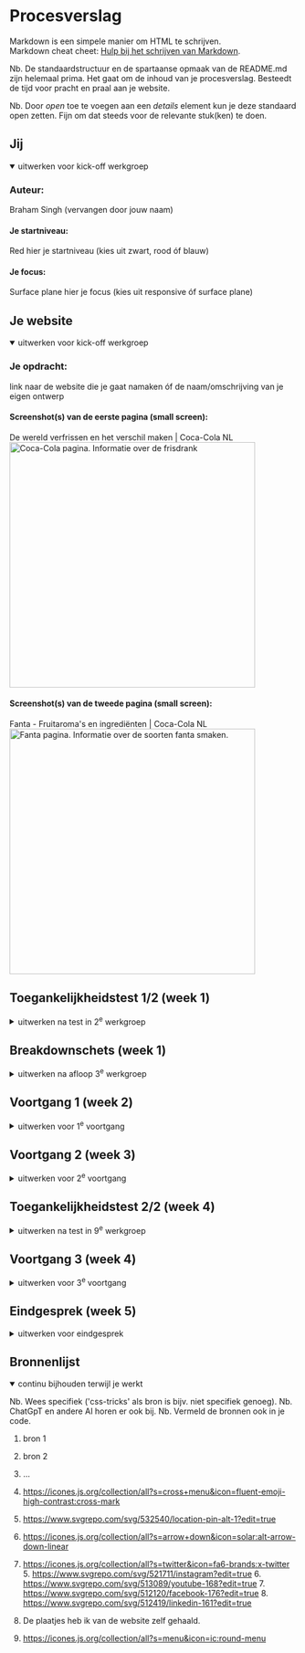 # Procesverslag
Markdown is een simpele manier om HTML te schrijven.  
Markdown cheat cheet: [Hulp bij het schrijven van Markdown](https://github.com/adam-p/markdown-here/wiki/Markdown-Cheatsheet).

Nb. De standaardstructuur en de spartaanse opmaak van de README.md zijn helemaal prima. Het gaat om de inhoud van je procesverslag. Besteedt de tijd voor pracht en praal aan je website.

Nb. Door *open* toe te voegen aan een *details* element kun je deze standaard open zetten. Fijn om dat steeds voor de relevante stuk(ken) te doen.





## Jij

<details open>
  <summary>uitwerken voor kick-off werkgroep</summary>

  ### Auteur:
  Braham Singh (vervangen door jouw naam)

  #### Je startniveau:
  Red
  hier je startniveau (kies uit zwart, rood óf blauw)

  #### Je focus:
  Surface plane
  hier je focus (kies uit responsive óf surface plane)
 
</details>





## Je website

<details open>
  <summary>uitwerken voor kick-off werkgroep</summary>

  ### Je opdracht:
  link naar de website die je gaat namaken óf de naam/omschrijving van je eigen ontwerp

  #### Screenshot(s) van de eerste pagina (small screen): 
  De wereld verfrissen en het verschil maken | Coca-Cola NL 
  <img src="readme-images/Home_pagina_Coca-Cola.JPG" width="430px" alt="Coca-Cola pagina. Informatie over de frisdrank">

  #### Screenshot(s) van de tweede pagina (small screen):
  Fanta - Fruitaroma's en ingrediënten | Coca-Cola NL  
  <img src="readme-images/Fanta_pagina_Coca-Cola.JPG" width="430px" alt="Fanta pagina. Informatie over de soorten fanta smaken.">
 
</details>



## Toegankelijkheidstest 1/2 (week 1)

<details>
  <summary>uitwerken na test in 2<sup>e</sup> werkgroep</summary>

  ### Bevindingen
  Lijst met je bevindingen die in de test naar voren kwamen:

  <strong>Content</strong>

  Het gebruik van makkelijke taal en de structuur van de website is goed te begrijpen.

  De linkjes en labels zijn goed te onderscheiden van elkaar op de pagina. 

  <strong>Global code</strong>

  De HTML van de pagina is niet goed gevalideert, omdat de id's niet uniek zijn gebruikt. Daarnaast valt het mij op dat er op deze pagina erg veel div's worden gebruikt. Er is geen enkel gedeelte van de pagina dat anders wordt beschreven dan met een div en een class erin.
  
  De lang atribute is in de pagina verwerkt.

  Elke pagina heeft een unieke titel. De titel eindigt echter wel met Coca-cola, wat weer goed bij de structuur past. Zo is de pagina goed te herkennen en toch nog uniek.

  De viewport zoom is niet ingeschakelt op de pagina.

  <strong>Keyboard</strong>

  Als je op tab klikt dan is er duidelijk te zien waar ik met de tab ben.

  De focus bij het klikken op tab is goed aangegeven in de style van de pagina. In dit geval is de style zwart.

  <strong>Mobile and touch</strong>

  De website is roteerbaar en goed te gebruiken bij rotatie. Wel zijn sommige elementen wat groter aangegeven.

  Horizontaal scrollen zit niet verwerkt in de pagina, waardoor je niet verder kunt scrollen dan de breedte van de pagina.

  De button en links kunnen makkelijk worden geopend ongeacht de grote van de website.

  De ruimte tussen elementen bij elk formaat is goed te zien. De ruimte wordt wel een stuk kleiner op een steeds kleiner scherm, maar dat is ook wel een beetje logische, aangezien je niet veel ruimte meer hebt om de elementen kwijt te kunnen.

  <strong>Headings</strong>

  Heading element is hier gebruikt om de pagina content te introduceren.

  De h1 element wordt niet vakker dan 1 keer op een pagina gebruikt. Inplaats hiervan wordt er gebruik gemaakt van de h2 element om de heading van de content te introduceren.

  De heading is op een logische volgorde neergezet op de pagina.

  De heading levels worden niet overgeslagen. Het gaat van h2 naar p. En zo verder.

  <strong>List</strong>

  De ol, ul, dl elementen worden niet toegepast op de website. Op de website wordt er alleen maar gebruik gemaakt van div met daarin classes. De soorten merken onder aan de pagina (boven de footer) kan bijvoorbeeld in een ul gezet worden in plaats van een div.

  <strong>images</strong>

  De images op de pagina hebben een alt atribute, waarin een korte beschrijving van de image staat.

  De decorative images hebben geen null atribute. Er zitten geen decorative images op de website.

  De alt description geeft geen bescrijving over wat er op de tekst in de plaatjes staat.

  <strong>Media (Video and Audio)</strong>

  Ik heb geen video of audio elementen op de website zitten.

  <strong>Controls</strong>

  De "a" element wordt hier gebruikt om aan te geven dat een element een linkje is.

  De linkjes zijn goed te herkennen op de website. Doordat ze bijvoorbeeld in een box zitten.

  De :focus state is goed te herkennen, omdat de elementen die dan in de focus zitten een zwarte rand krijgen.

  De knoppen die op de website zitten hebben een button element. (Een button is een element die aangeeft dat er een interactie op de zelfde pagina gebeurt.).

  Er is een skip link op de website. Dit geeft aan dat er een gedeelt van de pagina aan het begin overgeslagen wordt. De skip link is goed te herkennen, doordat als je aan het begin op tab klikt dan zie je bovenaan de pagina een melding met dat het een skip link is en dat je dus nog een keer moet klikken om naar de content toe te kunnen gaan.

  De linkjes openen niet in een nieuwe pagina. Als je op een link klikt dan wordt dat op dezelfde pagina geopend en geen nieuwe aangemaakt.

  <strong>Appearance</strong>

  De donkere en lichte modus wordt niet ondersteunt op de pagina. De pagina verandert helemaal niks.

  De hoge contrast modus op de website wordt wel ondersteunt door de website.

  Het verhogen van de text size verandert niks met de website de website behoud zijn text en wordt niet groter. Wel wordt het scherm zelf groter, maar dit is achteraf te verkleinen door in de inspector de zoom van het scherm wat te verkleinen.

  Niet alleen kleur geeft aan wat voor informatie er op de website te vinden is. Ook de text geeft veel informatie over de website. Wel geven de plaatjes meer context over de website dan de text alleen.

  <strong>Animation</strong>

  De animatie is bij sommige delen mooi en netjes op het scherm te zien, maar sommige zijn best wel in een flash gedaan. Zo gaat de carousel mooi van de ene naar de volgende slide. Maar de menubar opent direct met een flash.

  De website reduceerd de animaties niet nadat ik de reduced motion van de desktop aan heb gezet. De animatie snelheid blijft hetzelfde.

  <strong>Color contrast</strong>

  Contrast voor alle normal-sized text is goed te onderscheiden van de achtergrond en dus goed te lezen.

  Contrast voor alle larged-sized text is ook goed te onderscheiden van de achtergrond en dus ook goed te lezen.

  De iconen zijn net als hierboven ook goed te lezen vanwege het goede contrast verschil tussen voorgrond en achtergrond.

  De overlappende tekst over de afbeeldingen is ook goed te lezen en te begrijpen.

  De custom selection colors is ook goed te zien.

  

</details>



## Breakdownschets (week 1)

<details>
  <summary>uitwerken na afloop 3<sup>e</sup> werkgroep</summary>

  ### de hele pagina: 
  <img src="readme-images/Homepagina_breakdown_schets.png" width="375px" alt="breakdown van de hele pagina">

  ### dynamisch deel (bijv menu): 
  <img src="readme-images/Dynamische_deel_breakdown_schets.png" width="375px" alt="breakdown van een dynamisch deel">

  ### wellicht nog een dynamisch deel (bijv filter): 
  Fanta pagina breakdown schets
  <img src="readme-images/Breakdown_schets_fanta.png" width="375px" alt="breakdown de tweede pagina">

</details>





## Voortgang 1 (week 2)

<details>
  <summary>uitwerken voor 1<sup>e</sup> voortgang</summary>

  ### Stand van zaken
  hier dit ging goed & dit was lastig (neem ook screenshots op van delen van je website en code)

  De code ging goed om na te maken. Daarentegen had ik wel wat last van het verkrijgen van sommige images. En het recht zetten van de images.
  
  <img src="readme-images/Screenshot_code_week_1.png" width="375px" alt="breakdown van nog een dynamisch deel">


  ### Agenda voor meeting
  samen met je groepje opstellen

| Thomas     | Braham         | Aya    | Joy        |
  | ---            | ---                | ---          | ---              |
  | Hoe maken we vormen? Met vector of images?  | Hoe zit een Carroussel in elkaar?             | Kloppen onze breakdownschetsen?    | Wat is de beste manier om een video te embedden?    |
  | Hoe maak je een progressiebalk bij een carroussel? | Hoe maak je een hamburgermenu met animatie zonder images te gebruiken? | Waar precies moet je div gebruiken en waar een class? | Is onze HTML zo oké & correct? |






  | student 1      | student 2          | student 3    | student 4        |
  | ---            | ---                | ---          | ---              |
  | dit bespreken  | en dit             | en ik dit    | en dan ik dat    |
  | en dat ook nog | dit als er tijd is | nog een punt | dit wil ik zeker |
  | ...            | ...                | ...          | ...              |


  ### Verslag van meeting
  hier na afloop snel de uitkomsten van de meeting vastleggen

  - punt 1: Vermijd de div. Meer articles, sections of ul gebruiken inplaats van de div.
  - punt 2: Gebruik figure om captions toe te voegen aan plaatjes.
  - nog een punt: Minimaal 5 Surface plane elementen toevoegen aan de website.
  - ...Punt 3: Carousel hoeft niet infinite te werken op de pagina, zolang het maar van de ene naar de volgende plaatje kan gaan.
  Punt 4: Maak het niet te moeilijk houd het zo dicht mogelijk bij de echte website.
  Punt 5: Gebruik zoveel mogelijk selectoren en geen classes.
  Punt 6: Aria atributen kunnen gebruikt worden ter ondersteuning voor screenreaders. Niet gebruiken als er al een element in zit die het al duidelijk aan geeft. Zoals bij een img met een alt text. Dan hoeft dat niet.

</details>





## Voortgang 2 (week 3)

<details>
  <summary>uitwerken voor 2<sup>e</sup> voortgang</summary>

  ### Stand van zaken
  hier dit ging goed & dit was lastig (neem ook screenshots op van delen van je website en code)


  ### Agenda voor meeting
  samen met je groepje opstellen

  | student 1      | student 2          | student 3    | student 4        |
  | ---            | ---                | ---          | ---              |
  | dit bespreken  | en dit             | en ik dit    | en dan ik dat    |
  | en dat ook nog | dit als er tijd is | nog een punt | dit wil ik zeker |
  | ...            | ...                | ...          | ...              |


| Thomas      | Braham          | Aya    | Joy        |
  | ---            | ---                | ---          | ---              |
  | Hoe zorg ik dat mijn header van kleur verandert, als ik voorbij een bepaald punt op mijn pagina ben?  | Hoe krijg ik de pijl van de details element aan de andere kant van de summary?    | hoe zorg ik dat een deel van de header vast blijven tijdnes het scrollen (position: fixed en sticky niet gewerkt)  | en dan ik dat    |
  | Is het echt verkeerd om dingen te positionen met paddings en margins?            | Moest je nou je hele main een class geven, of per element?              | Mijn elementen schuiven naar rechts toe en ik weet niet waar ik een fout heb staan in de code. Alles staat scheef hellup!!!!          | ...              |



  ### Verslag van meeting
  hier na afloop snel de uitkomsten van de meeting vastleggen

  - punt 1: Je kunt de ::marker element gebruiken om de pijl aan te spreken in de details tab.
  - punt 2: het positioneren op het scherm met margin en padding is goed om te doen. Let wel op met welke waarde je dat doet. Als je het met percentage doet dan schaalt het nog mee met de pagina, maar als je px of em gebruikt dan blijft het op 1 plek vast zitten.
  - nog een punt: Je hebt ergens een de elementen verkeerd aangesproken check dit.
- ...

</details>





## Toegankelijkheidstest 2/2 (week 4)

<details>
  <summary>uitwerken na test in 9<sup>e</sup> werkgroep</summary>

  ### Bevindingen
  Lijst met je bevindingen die in de test naar voren kwamen (geef ook aan wat er verbeterd is):

  Elke knop op de pagina is identiek en heeft zijn eigen naam. De knoppen zijn goed te vinden op de pagina. De HTML is goed gekeurd door de checker. Ik heb beide pagina's gecheckt. Ook heb ik de CSS gecheckt en kwam ik erachter dat er wat fouten in zitten die te maken hebben met de translate van een element. Er zit een lang atribuut in de HTML namelijk NL. Elke pagina heeft een unieke titel. De viewport zoom is niet dissabled. De focus stijl met de tab is goed te zien. En het matcht de stijl van de pagina. De website kan worden gedraaid, maar het ziet er minder goed uit. Wel is het nog te gebruiken. Horizontaal scrollen hier weggehaald. De knoppen kunnen gemakkelijk open gemaakt worden. Er is genoeg ruimte tussen objecten op de pagina. Er is maximaal 1 h1 op de pagina aanwezig. Heading levels worden niet overgeslagen. list content heeft op de pagina allemaal een ul, ol of dl element. Elke img heeft een alt text die ingevuld is. De images hebben niet allemaal de text erop als de alt text. Ik heb er geen media in staan die afgespeeld kan worden. a element wordt gebruikt voor linkjes op de pagina. De button element wordt gebruikt voor de button. dark en light mode kan worden gebruikt op de pagina door de hele OS in het donker te zetten. De animaties zijn rustig en duidelijk. De contrast op de pagina is goed te onderscheiden.

</details>





## Voortgang 3 (week 4)

<details>
  <summary>uitwerken voor 3<sup>e</sup> voortgang</summary>

  ### Stand van zaken
  hier dit ging goed & dit was lastig (neem ook screenshots op van delen van je website en code)


  ### Agenda voor meeting
  samen met je groepje opstellen

  | student 1      | student 2          | student 3    | student 4        |
  | ---            | ---                | ---          | ---              |
  | dit bespreken  | en dit             | en ik dit    | en dan ik dat    |
  | en dat ook nog | dit als er tijd is | nog een punt | dit wil ik zeker |
  | ...            | ...                | ...          | ...              |


| Thomas      | Braham         | Aya   | Joy        |
  | ---            | ---                | ---          | ---              |
  | Hoe kan ik het best die gradients doen van de afbeeldingen?  | Moet de carousel direct overeen komen met hoe de website er daadwerkelijk uitziet?             | en ik dit    | Wat vind je van het plan voor de rest van mijn werk?    |
  | Wat is de beste manier om vormen te maken? Met SVG, of met Border Radius? | Hoe los ik alle problemen met rescalability op? | nog een punt | dit wil ik zeker |
  | ...            | ...                | ...          | ...              |



  ### Verslag van meeting
  hier na afloop snel de uitkomsten van de meeting vastleggen

  - punt 1: De carousel hoeft niet sprekend te lijken op de carousel op de officiele website. Wel moet het als een carousel werken dus het moet kunnen scrollen
  - punt 2: Met svg kun je makkelijker vormen maken en gebruiken op de website.
  - nog een punt: Je moet percentage of vh, vw gebruiken om de scalability te verbeteren.
  - ...

</details>





## Eindgesprek (week 5)

<details>
  <summary>uitwerken voor eindgesprek</summary>

  ### Je uitkomst - karakteristiek screenshots:
  <img src="readme-images/dummy-plaatje.jpg" width="375px" alt="uitomst opdracht 1">


  ### Dit ging goed/Heb ik geleerd: 
  Korte omschrijving met plaatjes

  Ik heb geleerd om een hamburger menu te maken die werkt en op het scherm tevoorschijn komt. Ook heb ik dit kunnen animeren. Hier ben ik erg blij mee.
  

  <img src="readme-images/Hamburger_menu.png" width="375px" alt="top">


  ### Dit was lastig/Is niet gelukt:
  Korte omschrijving met plaatjes

  Het is mij niet gelukt om de carousel goed te maken zoals ik het had gewild. Wel kun je door de carousel heen gaan met scroll animatie. Het is mij niet gelukt om dit te koppelen met de knoppen eronder. Ook heb ik een plaatje niet goed erin kunnen krijgen, omdat het plaatje in landscape is genomen, en de content van het plaatje aan de rechter kant staat.

  <img src="readme-images/Readme_carousel.png" width="375px" alt="bummer">
</details>





## Bronnenlijst

<details open>
  <summary>continu bijhouden terwijl je werkt</summary>

  Nb. Wees specifiek ('css-tricks' als bron is bijv. niet specifiek genoeg). 
  Nb. ChatGpT en andere AI horen er ook bij.
  Nb. Vermeld de bronnen ook in je code.

  1. bron 1
  2. bron 2
  3. ...
  
  1.  https://icones.js.org/collection/all?s=cross+menu&icon=fluent-emoji-high-contrast:cross-mark
  2.  https://www.svgrepo.com/svg/532540/location-pin-alt-1?edit=true
  3.  https://icones.js.org/collection/all?s=arrow+down&icon=solar:alt-arrow-down-linear
  4.  https://icones.js.org/collection/all?s=twitter&icon=fa6-brands:x-twitter
	5.  https://www.svgrepo.com/svg/521711/instagram?edit=true
	6.  https://www.svgrepo.com/svg/513089/youtube-168?edit=true
	7.  https://www.svgrepo.com/svg/512120/facebook-176?edit=true
	8.  https://www.svgrepo.com/svg/512419/linkedin-161?edit=true  
  9.  De plaatjes heb ik van de website zelf gehaald.
  10. https://icones.js.org/collection/all?s=menu&icon=ic:round-menu





</details>